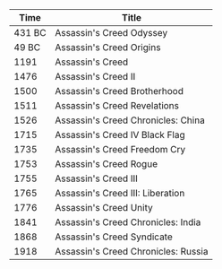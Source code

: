 |Time|Title|
|---|---|
431 BC | Assassin's Creed Odyssey 
49 BC | Assassin's Creed Origins 
1191 | Assassin's Creed 
1476 | Assassin's Creed II
1500 | Assassin's Creed Brotherhood
1511 | Assassin's Creed Revelations
1526 | Assassin's Creed Chronicles: China 
1715 | Assassin's Creed IV Black Flag
1735 | Assassin's Creed Freedom Cry 
1753 | Assassin's Creed Rogue
1755 | Assassin's Creed III
1765 | Assassin's Creed III: Liberation 
1776 | Assassin's Creed Unity 
1841 | Assassin's Creed Chronicles: India 
1868 | Assassin's Creed Syndicate 
1918 | Assassin's Creed Chronicles: Russia
